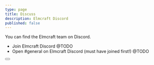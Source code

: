 ```yaml
---
type: page
title: Discuss
description: Elmcraft Discord
published: false
---
```


You can find the Elmcraft team on Discord.

- Join Elmcraft Discord @TODO
- Open #general on Elmcraft Discord (must have joined first!) @TODO

<button url="/" label="Go to home page" />
